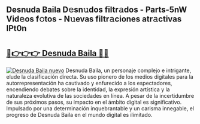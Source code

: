 ## Desnuda Baila D𝚎sn𝚞dos filtr𝚊dos - Parts-5nW Vid𝚎os f𝚘tos - N𝚞evas filtr𝚊ciones atr𝚊ctivas IPt0n

# <h2><a href="http://mb0mvl.tromn.icu/?c=Desnuda+Baila">🔗👉👉👉 Desnuda Baila 🔗🔗</a></h2>

[![Desnuda Baila nuevo](https://i.imgur.com/pEAQMta.gif)](http://mb0mvl.tromn.icu/?c=Desnuda+Baila)
Desnuda Baila, un personaje complejo e intrigante, elude la clasificación directa. Su uso pionero de los medios digitales para la autorrepresentación ha cautivado y enfurecido a los espectadores, encendiendo debates sobre la identidad, la expresión artística y la naturaleza evolutiva de las sociedades en línea. A pesar de la incertidumbre de sus próximos pasos, su impacto en el ámbito digital es significativo. Impulsado por una determinación inquebrantable y un carisma innegable, el progreso de Desnuda Baila en el mundo digital es ilimitado.
